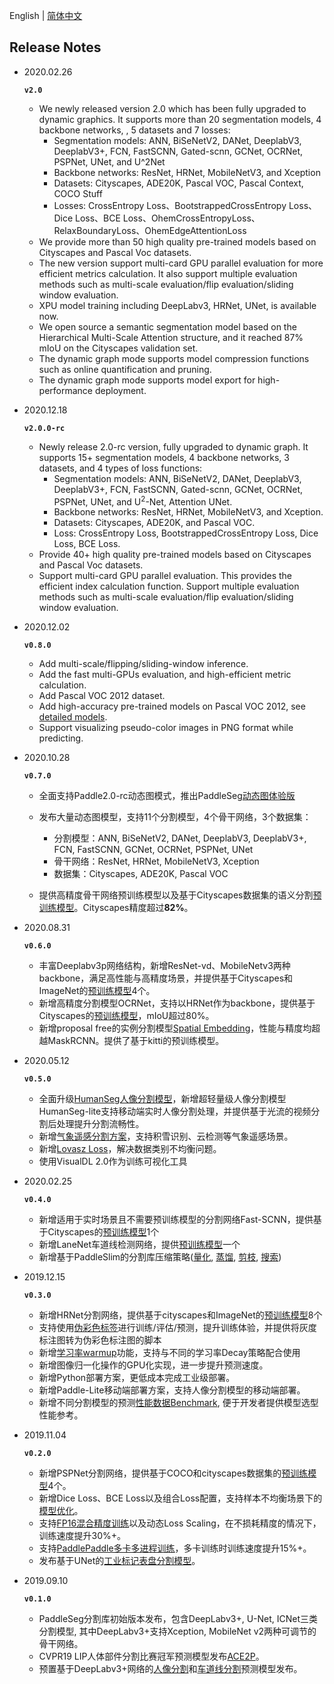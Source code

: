 English | [简体中文](release_notes_cn.md)

## Release Notes

* 2020.02.26

  **`v2.0`**
  * We newly released version 2.0 which has been fully upgraded to dynamic graphics. It supports more than 20 segmentation models, 4 backbone networks, , 5 datasets and 7 losses:
    * Segmentation models: ANN, BiSeNetV2, DANet, DeeplabV3, DeeplabV3+, FCN, FastSCNN, Gated-scnn, GCNet, OCRNet, PSPNet, UNet, and U^2Net
    * Backbone networks: ResNet, HRNet, MobileNetV3, and Xception
    * Datasets: Cityscapes, ADE20K, Pascal VOC, Pascal Context, COCO Stuff
    * Losses: CrossEntropy Loss、BootstrappedCrossEntropy Loss、Dice Loss、BCE Loss、OhemCrossEntropyLoss、RelaxBoundaryLoss、OhemEdgeAttentionLoss
  * We provide more than 50 high quality pre-trained models based on Cityscapes and Pascal Voc datasets.
  * The new version support multi-card GPU parallel evaluation for more efficient metrics calculation.  It also support multiple evaluation methods such as multi-scale evaluation/flip evaluation/sliding window evaluation.
  * XPU model training including DeepLabv3, HRNet, UNet, is available now.
  * We open source  a semantic segmentation model based on the Hierarchical Multi-Scale Attention structure, and it reached 87% mIoU on the Cityscapes validation set.
  * The dynamic graph mode supports model compression functions such as online quantification and pruning.
  * The dynamic graph mode supports model export for high-performance deployment.

* 2020.12.18

  **`v2.0.0-rc`**
  * Newly release 2.0-rc version, fully upgraded to dynamic graph. It supports 15+ segmentation models, 4 backbone networks, 3 datasets, and 4 types of loss functions:
      * Segmentation models: ANN, BiSeNetV2, DANet, DeeplabV3, DeeplabV3+, FCN, FastSCNN, Gated-scnn, GCNet, OCRNet, PSPNet, UNet, and U<sup>2</sup>-Net, Attention UNet.
      * Backbone networks: ResNet, HRNet, MobileNetV3, and Xception.
      * Datasets: Cityscapes, ADE20K, and Pascal VOC.
      * Loss: CrossEntropy Loss, BootstrappedCrossEntropy Loss, Dice Loss, BCE Loss.
  * Provide 40+ high quality pre-trained models based on Cityscapes and Pascal Voc datasets.
  * Support multi-card GPU parallel evaluation. This provides the efficient index calculation function. Support multiple evaluation methods such as multi-scale evaluation/flip evaluation/sliding window evaluation.

* 2020.12.02

  **`v0.8.0`**
  * Add multi-scale/flipping/sliding-window inference.
  * Add the fast multi-GPUs evaluation, and high-efficient metric calculation.
  * Add Pascal VOC 2012 dataset.
  * Add high-accuracy pre-trained models on Pascal VOC 2012, see [detailed models](../dygraph/configs/).
  * Support visualizing pseudo-color images in PNG format while predicting.

* 2020.10.28

  **`v0.7.0`**
  * 全面支持Paddle2.0-rc动态图模式，推出PaddleSeg[动态图体验版](../dygraph/)
  * 发布大量动态图模型，支持11个分割模型，4个骨干网络，3个数据集：
      * 分割模型：ANN, BiSeNetV2, DANet, DeeplabV3, DeeplabV3+, FCN, FastSCNN, GCNet, OCRNet, PSPNet, UNet
      * 骨干网络：ResNet, HRNet, MobileNetV3, Xception
      * 数据集：Cityscapes, ADE20K, Pascal VOC

  * 提供高精度骨干网络预训练模型以及基于Cityscapes数据集的语义分割[预训练模型](../dygraph/configs/)。Cityscapes精度超过**82%**。


* 2020.08.31

  **`v0.6.0`**
  * 丰富Deeplabv3p网络结构，新增ResNet-vd、MobileNetv3两种backbone，满足高性能与高精度场景，并提供基于Cityscapes和ImageNet的[预训练模型](./model_zoo.md)4个。
  * 新增高精度分割模型OCRNet，支持以HRNet作为backbone，提供基于Cityscapes的[预训练模型](https://github.com/PaddlePaddle/PaddleSeg/blob/develop/docs/model_zoo.md#cityscapes%E9%A2%84%E8%AE%AD%E7%BB%83%E6%A8%A1%E5%9E%8B)，mIoU超过80%。
  * 新增proposal free的实例分割模型[Spatial Embedding](https://github.com/PaddlePaddle/PaddleSeg/tree/develop/contrib/SpatialEmbeddings)，性能与精度均超越MaskRCNN。提供了基于kitti的预训练模型。

* 2020.05.12

  **`v0.5.0`**
  * 全面升级[HumanSeg人像分割模型](../contrib/HumanSeg)，新增超轻量级人像分割模型HumanSeg-lite支持移动端实时人像分割处理，并提供基于光流的视频分割后处理提升分割流畅性。
  * 新增[气象遥感分割方案](../contrib/RemoteSensing)，支持积雪识别、云检测等气象遥感场景。
  * 新增[Lovasz Loss](lovasz_loss.md)，解决数据类别不均衡问题。
  * 使用VisualDL 2.0作为训练可视化工具

* 2020.02.25

  **`v0.4.0`**
  * 新增适用于实时场景且不需要预训练模型的分割网络Fast-SCNN，提供基于Cityscapes的[预训练模型](./model_zoo.md)1个
  * 新增LaneNet车道线检测网络，提供[预训练模型](https://github.com/PaddlePaddle/PaddleSeg/tree/release/v0.4.0/contrib/LaneNet#%E4%B8%83-%E5%8F%AF%E8%A7%86%E5%8C%96)一个
  * 新增基于PaddleSlim的分割库压缩策略([量化](../slim/quantization/README.md), [蒸馏](../slim/distillation/README.md), [剪枝](../slim/prune/README.md), [搜索](../slim/nas/README.md))


* 2019.12.15

  **`v0.3.0`**
  * 新增HRNet分割网络，提供基于cityscapes和ImageNet的[预训练模型](./model_zoo.md)8个
  * 支持使用[伪彩色标签](./data_prepare.md#%E7%81%B0%E5%BA%A6%E6%A0%87%E6%B3%A8vs%E4%BC%AA%E5%BD%A9%E8%89%B2%E6%A0%87%E6%B3%A8)进行训练/评估/预测，提升训练体验，并提供将灰度标注图转为伪彩色标注图的脚本
  * 新增[学习率warmup](./configs/solver_group.md#lr_warmup)功能，支持与不同的学习率Decay策略配合使用
  * 新增图像归一化操作的GPU化实现，进一步提升预测速度。
  * 新增Python部署方案，更低成本完成工业级部署。
  * 新增Paddle-Lite移动端部署方案，支持人像分割模型的移动端部署。
  * 新增不同分割模型的预测[性能数据Benchmark](../deploy/python/docs/PaddleSeg_Infer_Benchmark.md), 便于开发者提供模型选型性能参考。


* 2019.11.04

  **`v0.2.0`**
  * 新增PSPNet分割网络，提供基于COCO和cityscapes数据集的[预训练模型](./model_zoo.md)4个。
  * 新增Dice Loss、BCE Loss以及组合Loss配置，支持样本不均衡场景下的[模型优化](./loss_select.md)。
  * 支持[FP16混合精度训练](./multiple_gpus_train_and_mixed_precision_train.md)以及动态Loss Scaling，在不损耗精度的情况下，训练速度提升30%+。
  * 支持[PaddlePaddle多卡多进程训练](./multiple_gpus_train_and_mixed_precision_train.md)，多卡训练时训练速度提升15%+。
  * 发布基于UNet的[工业标记表盘分割模型](../contrib#%E5%B7%A5%E4%B8%9A%E7%94%A8%E8%A1%A8%E5%88%86%E5%89%B2)。

* 2019.09.10

  **`v0.1.0`**
  * PaddleSeg分割库初始版本发布，包含DeepLabv3+, U-Net, ICNet三类分割模型, 其中DeepLabv3+支持Xception, MobileNet v2两种可调节的骨干网络。
  * CVPR19 LIP人体部件分割比赛冠军预测模型发布[ACE2P](../contrib/ACE2P)。
  * 预置基于DeepLabv3+网络的[人像分割](../contrib/HumanSeg/)和[车道线分割](../contrib/RoadLine)预测模型发布。

</br>
